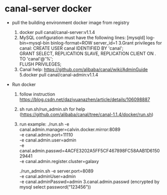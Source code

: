 # canal-server docker

* pull the building environment docker image from registry
    1. docker pull canal/canal-server:v1.1.4
    2. MySQL configuration must have the following lines:
        [mysqld]
        log-bin=mysql-bin
        binlog-format=ROW
        server_id=1
    3.Grant privileges for canal:
        CREATE USER canal IDENTIFIED BY 'canal';    
        GRANT SELECT, REPLICATION SLAVE, REPLICATION CLIENT ON *.* TO 'canal'@'%';    
        FLUSH PRIVILEGES;
    4. Canal help:
        https://github.com/alibaba/canal/wiki/AdminGuide
    5.docker pull canal/canal-admin:v1.1.4
       
* Run docker
    1. follow instruction https://blog.csdn.net/daziyuanazhen/article/details/106098887
    2. sh run.sh/run_admin.sh for help (https://github.com/alibaba/canal/tree/canal-1.1.4/docker/run.sh)
    3. run example:
        ./run.sh -e canal.admin.manager=calvin.docker.mirror:8089 \
                -e canal.admin.port=11110 \
                -e canal.admin.user=admin \
                -e canal.admin.passwd=4ACFE3202A5FF5CF467898FC58AAB1D615029441 \
                -e canal.admin.register.cluster=galaxy

        ./run_admin.sh -e server.port=8089 \
            -e canal.adminUser=admin \
            -e canal.adminPasswd=admin
    3.canal.admin.passwd (encrypted by mysql select password(“123456”))
